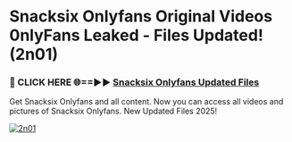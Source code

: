 # Snacksix Onlyfans Original Videos 0nlyFans Leaked - Files Updated! (2n01)

<h3>🔴 CLICK HERE 🌐==►► <a href="https://tinyurl.com/ehrbuxhb" rel="nofollow">Snacksix Onlyfans Updated Files</a></h3>

Get Snacksix Onlyfans and all content. Now you can access all videos and pictures of Snacksix Onlyfans. New Updated Files 2025!

[![2n01](https://i.imgur.com/lVYEuWS.gif)](https://tinyurl.com/ehrbuxhb)
